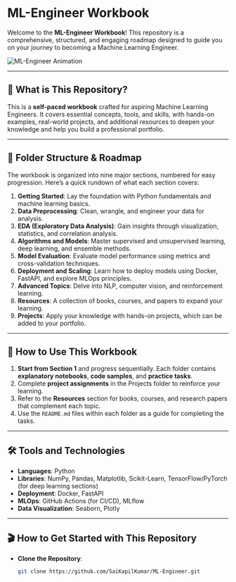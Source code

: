 # ML-Engineer Workbook

Welcome to the **ML-Engineer Workbook**! This repository is a comprehensive, structured, and engaging roadmap designed to guide you on your journey to becoming a Machine Learning Engineer.

![ML-Engineer Animation](https://media.giphy.com/media/qAtZM2gvjWhPjmclZE/giphy.gif) <!-- Replace this with an actual link to a GIF or video if you have one -->

---

## 🚀 What is This Repository?

This is a **self-paced workbook** crafted for aspiring Machine Learning Engineers. It covers essential concepts, tools, and skills, with hands-on examples, real-world projects, and additional resources to deepen your knowledge and help you build a professional portfolio.

---

## 📁 Folder Structure & Roadmap

The workbook is organized into nine major sections, numbered for easy progression. Here’s a quick rundown of what each section covers:

1. **Getting Started**: Lay the foundation with Python fundamentals and machine learning basics.
2. **Data Preprocessing**: Clean, wrangle, and engineer your data for analysis.
3. **EDA (Exploratory Data Analysis)**: Gain insights through visualization, statistics, and correlation analysis.
4. **Algorithms and Models**: Master supervised and unsupervised learning, deep learning, and ensemble methods.
5. **Model Evaluation**: Evaluate model performance using metrics and cross-validation techniques.
6. **Deployment and Scaling**: Learn how to deploy models using Docker, FastAPI, and explore MLOps principles.
7. **Advanced Topics**: Delve into NLP, computer vision, and reinforcement learning.
8. **Resources**: A collection of books, courses, and papers to expand your learning.
9. **Projects**: Apply your knowledge with hands-on projects, which can be added to your portfolio.

---

## 🌟 How to Use This Workbook

1. **Start from Section 1** and progress sequentially. Each folder contains **explanatory notebooks**, **code samples**, and **practice tasks**.
2. Complete **project assignments** in the Projects folder to reinforce your learning.
3. Refer to the **Resources** section for books, courses, and research papers that complement each topic.
4. Use the `README.md` files within each folder as a guide for completing the tasks.

---

## 🛠️ Tools and Technologies

- **Languages**: Python
- **Libraries**: NumPy, Pandas, Matplotlib, Scikit-Learn, TensorFlow/PyTorch (for deep learning sections)
- **Deployment**: Docker, FastAPI
- **MLOps**: GitHub Actions (for CI/CD), MLflow
- **Data Visualization**: Seaborn, Plotly

---

## 🎬 How to Get Started with This Repository

- **Clone the Repository**:
  ```bash
  git clone https://github.com/SaiKapilKumar/ML-Engineer.git
